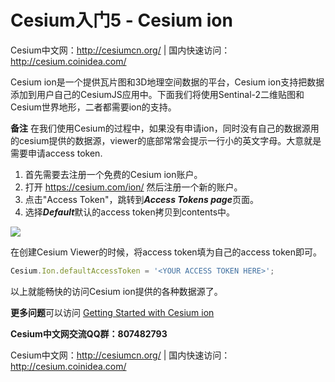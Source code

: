 # Cesium入门5 - Cesium ion
Cesium中文网：http://cesiumcn.org/ | 国内快速访问：http://cesium.coinidea.com/

Cesium ion是一个提供瓦片图和3D地理空间数据的平台，Cesium ion支持把数据添加到用户自己的CesiumJS应用中。下面我们将使用Sentinal-2二维贴图和Cesium世界地形，二者都需要ion的支持。

**备注**
在我们使用Cesium的过程中，如果没有申请ion，同时没有自己的数据源用的cesium提供的数据源，viewer的底部常常会提示一行小的英文字母。大意就是需要申请access token.

1. 首先需要去注册一个免费的Cesium ion账户。
2. 打开 https://cesium.com/ion/ 然后注册一个新的账户。
3. 点击"Access Token"，跳转到***Access Tokens page***页面。
4. 选择***Default***默认的access token拷贝到contents中。

![](https://i.loli.net/2018/08/13/5b71340864d94.png)

在创建Cesium Viewer的时候，将access token填为自己的access token即可。
```javascript
Cesium.Ion.defaultAccessToken = '<YOUR ACCESS TOKEN HERE>';
```

以上就能畅快的访问Cesium ion提供的各种数据源了。

**更多问题**可以访问
<a href="https://cesium.com/docs/tutorials/getting-started/" target="_blank">Getting Started with Cesium ion</a>

**Cesium中文网交流QQ群：807482793**

Cesium中文网：http://cesiumcn.org/ | 国内快速访问：http://cesium.coinidea.com/